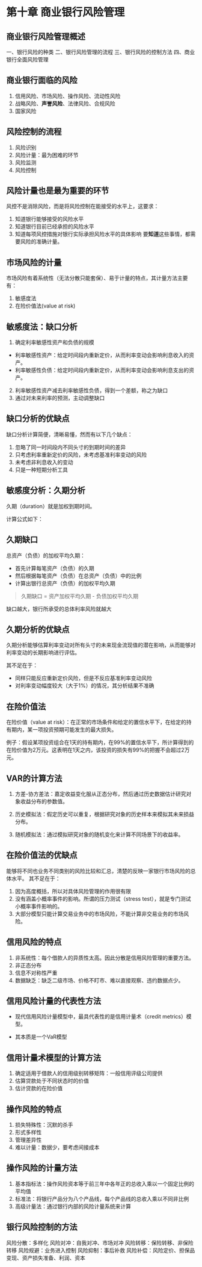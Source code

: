 # 第十章 商业银行风险管理 #

## 商业银行风险管理概述 ##

一、银行风险的种类
二、银行风险管理的流程
三、银行风险的控制方法
四、商业银行全面风险管理

## 商业银行面临的风险 ##


1. 信用风险、市场风险、操作风险、流动性风险
2. 战略风险、**声誉风险**、法律风险、合规风险
3. 国家风险

## 风险控制的流程 ##
1. 风险识别 
2. 风险计量：最为困难的环节
3. 风险监测
4. 风险控制

## 风险计量也是最为重要的环节 ##
风控不是消除风险，而是将风险控制在能接受的水平上，这要求：
1. 知道银行能够接受的风险水平
2. 知道银行目前已经承担的风险水平
3. 知道每项风控措施对银行实际承担风险水平的具体影响
要**知道**这些事情，都需要风险的准确计量。


## 市场风险的计量 ##
市场风险有着系统性（无法分散只能套保）、易于计量的特点，其计量方法主要有：
1. 敏感度法
2. 在险价值法(value at risk)

## 敏感度法：缺口分析 ##

1. 确定利率敏感性资产和负债的规模
- 利率敏感性资产：给定时间段内重新定价，从而利率变动会影响利息收入的资产。
- 利率敏感性负债：给定时间段内重新定价，从而利率变动会影响利息支出的资产。
2. 利率敏感性资产减去利率敏感性负债，得到一个差额，称之为缺口
3. 通过对未来利率的预测，主动调整缺口

## 缺口分析的优缺点 ##
缺口分析计算简便，清晰易懂，然而有以下几个缺点：
1. 忽略了同一时间段内不同头寸的到期时间的差异
2. 只考虑利率重新定价的风险，未考虑基准利率变动的风险
3. 未考虑非利息收入的变动
4. 只是一种短期分析工具

## 敏感度分析：久期分析 ##
久期（duration）就是加权到期时间。

计算公式如下：

## 久期缺口 ##

总资产（负债）的加权平均久期：
* 首先计算每笔资产（负债）的久期
* 然后根据每笔资产（负债）在总资产（负债）中的比例
* 计算出银行总资产（负债）的加权平均久期

> 久期缺口 = 资产加权平均久期 - 负债加权平均久期 

缺口越大，银行所承受的总体利率风险就越大

## 久期分析的优缺点 ##
久期分析能够估算利率变动对所有头寸的未来现金流现值的潜在影响，从而能够对利率变动的长期影响进行评估。

其不足在于：
* 同样只能反应重新定价风险，但是不反应基准利率变动风险
* 对利率变动幅度较大（大于1%）的情况，其分析结果不准确

## 在险价值法 ##

在险价值（value at risk）：在正常的市场条件和给定的置信水平下，在给定的持有期内，某一项投资预期可能发生的最大损失。

例子：假设某项投资组合在1天的持有期内，在99%的置信水平下，所计算得到的在险价值为2万元。这表明在1天之内，该投资的损失有99%的把握不会超过2万元。

## VAR的计算方法 ##
1. 方差-协方差法：嘉定收益变化服从正态分布，然后通过历史数据估计研究对象收益分布的参数值。

2. 历史模拟法：假定历史可以重复，根据研究对象的历史样本来模拟其未来损益分布。

3. 随机模拟法：通过模拟研究对象的随机变化来计算不同场景下的收益率。

## 在险价值法的优缺点 ##

能够将不同也业务不同类别的风险比较和汇总，清楚的反映一家银行市场风险的总体水平。
其不足在于：
1. 因为高度概括，所以对具体风险管理的作用很有限
2. 没有涵盖小概率事件的影响。所谓的压力测试（stress test），就是专门测试小概率事件影响的。
3. 大部分模型只能计算交易业务中的市场风险，不能计算非交易业务的市场风险。



## 信用风险的特点 ##

1. 非系统性：每个借款人的异质性太高。因此分散是信用风险管理的重要方法。
2. 非正态分布
3. 信息不对称性严重
4. 数据缺乏：缺乏二级市场、价格不盯市、难以直接观察、违约数据点少。

## 信用风险计量的代表性方法 ##
* 现代信用风险计量模型中，最具代表性的是信用计量术（credit metrics）模型。

* 其本质是一个VaR模型

## 信用计量术模型的计算方法 ##

1. 确定适用于借款人的信用级别转移矩阵：一般信用评级公司提供
2. 估算贷款处于不同状态时的价值
3. 估计贷款的在险价值

## 操作风险的特点 ##

1. 损失特殊性：沉默的杀手
2. 形式多样性
3. 管理差异性
4. 难以计量：数据少，要考虑间接成本

## 操作风险的计量方法 ##

1. 基本指标法：操作风险资本等于前三年中各年正的总收入乘以一个固定比例的平均值
2. 标准法：将银行产品分为八个产品线，每个产品线的总收入乘以不同非比例
3. 高级计量法：通过银行内部的风险计量系统来计算

## 银行风险控制的方法 ##

风险分散：多样化
风险对冲：自我对冲、市场对冲 
风险转移：保险转移、非保险转移 
风险规避：业务进入控制
风险抑制：事后补救
风险补偿：风险定价、担保品变现、资产损失准备、利润、资本


